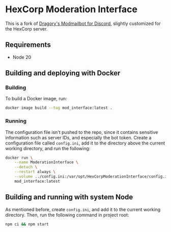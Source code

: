 # HexCorp Moderation Interface

This is a fork of [Dragory's Modmailbot for Discord](https://github.com/Dragory/modmailbot),
slightly customized for the HexCorp server.

## Requirements

- Node 20

## Building and deploying with Docker

### Building

To build a Docker image, run:

``` bash
docker image build --tag mod_interface:latest .
```

### Running

The configuration file isn't pushed to the repo, since it contains sensitive
information such as server IDs, and especially the bot token. Create a
configuration file called `config.ini`, add it to the directory above the
current working directory, and run the following:

``` bash
docker run \
    --name ModerationInterface \
    --detach \
    --restart always \
    --volume ../config.ini:/var/opt/HexCorpModerationInterface/config.ini \
    mod_interface:latest
```

## Building and running with system Node

As mentioned before, create `config.ini`, and add it to the current working
directory. Then, run the following command in project root:

```bash
npm ci && npm start
```
